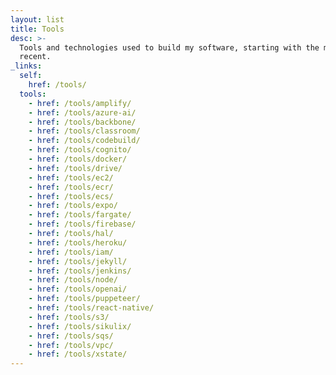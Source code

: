 ```yaml
---
layout: list
title: Tools
desc: >-
  Tools and technologies used to build my software, starting with the most
  recent.
_links:
  self:
    href: /tools/
  tools:
    - href: /tools/amplify/
    - href: /tools/azure-ai/
    - href: /tools/backbone/
    - href: /tools/classroom/
    - href: /tools/codebuild/
    - href: /tools/cognito/
    - href: /tools/docker/
    - href: /tools/drive/
    - href: /tools/ec2/
    - href: /tools/ecr/
    - href: /tools/ecs/
    - href: /tools/expo/
    - href: /tools/fargate/
    - href: /tools/firebase/
    - href: /tools/hal/
    - href: /tools/heroku/
    - href: /tools/iam/
    - href: /tools/jekyll/
    - href: /tools/jenkins/
    - href: /tools/node/
    - href: /tools/openai/
    - href: /tools/puppeteer/
    - href: /tools/react-native/
    - href: /tools/s3/
    - href: /tools/sikulix/
    - href: /tools/sqs/
    - href: /tools/vpc/
    - href: /tools/xstate/
---
```

